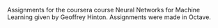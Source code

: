 Assignments for the coursera course Neural Networks for Machine Learning given by Geoffrey Hinton.
Assignments were made in Octave.
